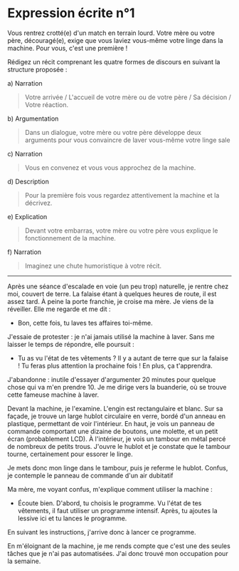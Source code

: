 # Expression écrite n°1

Vous rentrez crotté(e) d'un match en terrain lourd. Votre mère ou votre père, découragé(e), exige que vous laviez vous-même votre linge dans la machine. Pour vous, c'est une première !

Rédigez un récit comprenant les quatre formes de discours en 
suivant la structure proposée :

a) Narration

> Votre arrivée / L'accueil de votre mère ou de votre père / Sa décision / Votre réaction.

b) Argumentation

> Dans un dialogue, votre mère ou votre père développe deux arguments pour vous convaincre de laver vous-même votre linge sale

c) Narration

> Vous en convenez et vous vous approchez de la machine.

d) Description

> Pour la première fois vous regardez attentivement la machine et la décrivez.

e) Explication

> Devant votre embarras, votre mère ou votre père vous explique le fonctionnement de la machine.

f) Narration

> Imaginez une chute humoristique à votre récit.

---


Après une séance d'escalade en voie (un peu trop) naturelle, je rentre chez moi, couvert de terre. La falaise étant à quelques heures de route, il est assez tard. À peine la porte franchie, je croise ma mère. 
Je viens de la réveiller. Elle me regarde et me dit :

- Bon, cette fois, tu laves tes affaires toi-même.

J'essaie de protester : je n'ai jamais utilisé la machine à laver. Sans me laisser le temps de répondre, elle poursuit :

- Tu as vu l'état de tes vêtements ? Il y a autant de terre que sur la falaise ! Tu feras plus attention la prochaine fois ! En plus, ça t'apprendra.

J'abandonne : inutile d'essayer d'argumenter 20 minutes pour quelque chose qui va m'en prendre 10. Je me dirige vers la buanderie, où se trouve cette fameuse machine à laver.

Devant la machine, je l'examine. L'engin est rectangulaire et blanc. Sur sa façade, je trouve un large hublot circulaire en verre, bordé d'un anneau en plastique, permettant de voir l'intérieur. En haut, je vois
un panneau de commande comportant une dizaine de boutons, une molette, et un petit écran (probablement LCD). À l'intérieur, je vois un tambour en métal percé de nombreux de petits trous. J'ouvre le hublot et je
constate que le tambour tourne, certainement pour essorer le linge.

Je mets donc mon linge dans le tambour, puis je referme le hublot. Confus, je contemple le panneau de commande d'un air dubitatif

Ma mère, me voyant confus, m'explique comment utiliser la machine :

- Écoute bien. D'abord, tu choisis le programme. Vu l'état de tes vêtements, il faut utiliser un programme intensif. Après, tu ajoutes la lessive ici et tu lances le programme.

En suivant les instructions, j'arrive donc à lancer ce programme. 

En m'éloignant de la machine, je me rends compte que c'est une des seules tâches que je n'ai pas automatisées. J'ai donc trouvé mon occupation pour la semaine. 